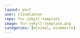 ```yaml
---
layout: post
user: CloudCannon
repo: fur-jekyll-template
image: fur-jekyll-template.png
categories: [minimal, ecommerce]
---
```


